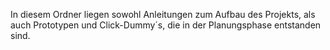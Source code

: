 In diesem Ordner liegen sowohl Anleitungen zum Aufbau des Projekts, als auch Prototypen und Click-Dummy´s, die in der Planungsphase entstanden sind.
